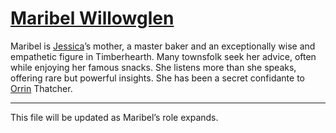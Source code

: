# [Maribel Willowglen](family/maribel-willowglen.md)

Maribel is [Jessica](jessica.md)’s mother, a master baker and an exceptionally wise and empathetic figure in Timberhearth. Many townsfolk seek her advice, often while enjoying her famous snacks. She listens more than she speaks, offering rare but powerful insights. She has been a secret confidante to [Orrin](family/orrin-thatcher.md) Thatcher.

---
This file will be updated as Maribel’s role expands.